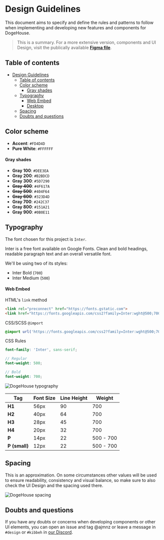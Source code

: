 # Design Guidelines

This document aims to specify and define the rules and patterns to follow when implementing and developing new features and components for DogeHouse.

>This is a summary. For a more extensive version, components and UI Design, visit the publically available **[Figma file](https://www.figma.com/file/CS01VVLR7ArQl0afYFkNj3/Web-App?node-id=201%3A1979)**.

## Table of contents
- [Design Guidelines](#design-guidelines)
  - [Table of contents](#table-of-contents)
  - [Color scheme](#color-scheme)
      - [Gray shades](#gray-shades)
  - [Typography](#typography)
      - [Web Embed](#web-embed)
    - [Desktop](#desktop)
  - [Spacing](#spacing)
  - [Doubts and questions](#doubts-and-questions)

## Color scheme

- **Accent**: `#FD4D4D`
- **Pure White**: `#FFFFFF`

#### Gray shades
- **Gray 100**: `#DEE3EA`
- **Gray 200**: `#B2BDCD`
- **Gray 300**: `#5D7290`
- **~~Gray 400~~**: `#4F617A`
- **~~Gray 500~~**: `#404F64`
- **~~Gray 600~~**: `#323D4D`
- **Gray 700**: `#242C37`
- **Gray 800**: `#151A21`
- **Gray 900**: `#0B0E11`

## Typography

The font chosen for this project is `Inter`.

Inter is a free font available on Google Fonts. Clean and bold headings, readable paragraph text and an overall versatile font.

We'll be using two of its styles:
- Inter Bold (`700`)
- Inter Medium (`500`)

#### Web Embed

HTML's `link` method

```html
<link rel="preconnect" href="https://fonts.gstatic.com">
<link href="https://fonts.googleapis.com/css2?family=Inter:wght@500;700&display=swap" rel="stylesheet">
```

CSS/SCSS `@import`

```css
@import url('https://fonts.googleapis.com/css2?family=Inter:wght@500;700&display=swap');
```

CSS Rules

```scss
font-family: 'Inter', sans-serif;

// Regular
font-weight: 500;

// Bold
font-weight: 700;
```

![DogeHouse typography](https://i.imgur.com/A1pz7UD.png)

Tag | Font Size | Line Height | Weight
--- | --------- | ----------- | ------
**H1** | 56px | 90 | 700
**H2** | 40px | 64 | 700
**H3** | 28px | 45 | 700
**H4** | 20px | 32 | 700
**P** | 14px | 22 | 500 - 700
**P (small)** | 12px | 22 | 500 - 700

## Spacing

This is an approximation. On some circumstances other values will be used to ensure readability, consistency and visual balance, so make sure to also check the UI Design and the spacing used there.

![DogeHouse spacing](https://i.imgur.com/gRIJAXA.png)

## Doubts and questions
If you have any doubts or concerns when developing components or other UI elements, you can open an issue and tag @ajmnz or leave a message in `#design` or `#kibbeh` in [our Discord](https://discord.gg/82HzQCJCDg).
